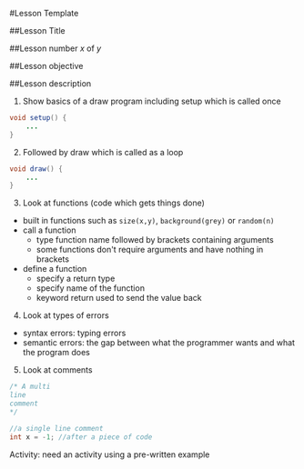 #Lesson Template

##Lesson Title

##Lesson number *x* of *y*

##Lesson objective

##Lesson description

1. Show basics of a draw program including setup which is called once
```java
void setup() {
	...
}
```
2. Followed by draw which is called as a loop
```java
void draw() {
	...
}
```
3. Look at functions (code which gets things done)
  - built in functions such as `size(x,y)`, `background(grey)` or `random(n)`
  - call a function
    - type function name followed by brackets containing arguments
    - some functions don't require arguments and have nothing in brackets
  - define a function
  	- specify a return type
  	- specify name of the function
  	- keyword return used to send the value back
4. Look at types of errors
  - syntax errors: typing errors
  - semantic errors: the gap between what the programmer wants and what the program does
5. Look at comments
```java
/* A multi
line
comment
*/
```
```java
//a single line comment
int x = -1; //after a piece of code
```

Activity: need an activity using a pre-written example	
